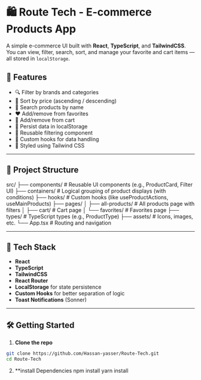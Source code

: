 # 🛍️ Route Tech - E-commerce Products App

A simple e-commerce UI built with **React**, **TypeScript**, and **TailwindCSS**.  
You can view, filter, search, sort, and manage your favorite and cart items — all stored in `localStorage`.

## 🚀 Features

- 🔍 Filter by brands and categories
- 🔄 Sort by price (ascending / descending)
- 🔎 Search products by name
- ❤️ Add/remove from favorites
- 🛒 Add/remove from cart
- 💾 Persist data in localStorage
- 🔄 Reusable filtering component
- 🧠 Custom hooks for data handling
- 🎨 Styled using Tailwind CSS

---

## 📁 Project Structure

src/
├── components/ # Reusable UI components (e.g., ProductCard, Filter UI)
├── containers/ # Logical grouping of product displays (with conditions)
├── hooks/ # Custom hooks (like useProductActions, useMainProducts)
├── pages/
│ ├── all-products/ # All products page with filters
│ ├── cart/ # Cart page
│ └── favorites/ # Favorites page
├── types/ # TypeScript types (e.g., ProductType)
├── assets/ # Icons, images, etc.
└── App.tsx # Routing and navigation

---

## 🧪 Tech Stack

- **React**
- **TypeScript**
- **TailwindCSS**
- **React Router**
- **LocalStorage** for state persistence
- **Custom Hooks** for better separation of logic
- **Toast Notifications** (Sonner)

---

## 🛠️ Getting Started

1. **Clone the repo**

```bash
git clone https://github.com/Hassan-yasser/Route-Tech.git
cd Route-Tech
```

2. \*\*install Dependencies
   <!-- npm -->
   npm install
   <!-- yarn -->
   yarn install
